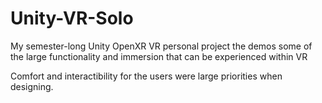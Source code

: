 # Unity-VR-Solo
My semester-long Unity OpenXR VR personal project the demos some of the large functionality and immersion that can be experienced within VR

Comfort and interactibility for the users were large priorities when designing.
